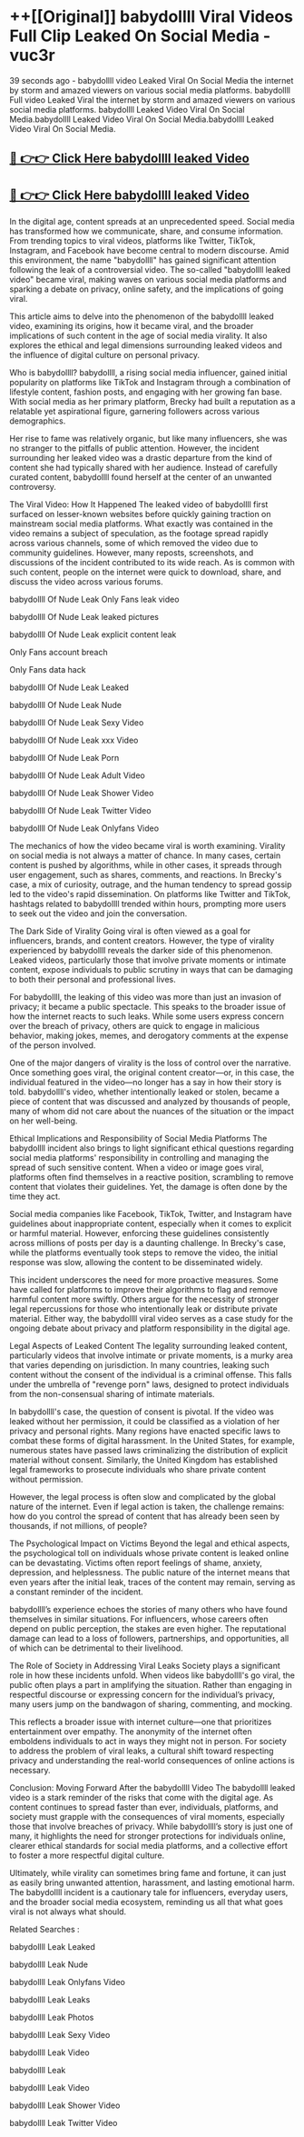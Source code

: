 # ++[[Original]] babydollll Viral Videos Full Clip Leaked On Social Media - vuc3r<br>

39 seconds ago - babydollll video Leaked Viral On Social Media the internet by storm and amazed viewers on various social media platforms.
babydollll Full video Leaked Viral the internet by storm and amazed viewers on various social media platforms. babydollll Leaked Video Viral On Social Media.babydollll Leaked Video Viral On Social Media.babydollll Leaked Video Viral On Social Media.<br>


## [🔴 👉👉 Click Here babydollll leaked Video ](https://onlyclips.site?title=babydollll&ref=git)

## [🔴 👉👉 Click Here babydollll leaked Video ](https://onlyclips.site?title=babydollll&ref=git)

In the digital age, content spreads at an unprecedented speed. Social media has transformed how we communicate, share, and consume information. From trending topics to viral videos, platforms like Twitter, TikTok, Instagram, and Facebook have become central to modern discourse. Amid this environment, the name "babydollll" has gained significant attention following the leak of a controversial video. The so-called "babydollll leaked video" became viral, making waves on various social media platforms and sparking a debate on privacy, online safety, and the implications of going viral.

This article aims to delve into the phenomenon of the babydollll leaked video, examining its origins, how it became viral, and the broader implications of such content in the age of social media virality. It also explores the ethical and legal dimensions surrounding leaked videos and the influence of digital culture on personal privacy.

Who is babydollll?
babydollll, a rising social media influencer, gained initial popularity on platforms like TikTok and Instagram through a combination of lifestyle content, fashion posts, and engaging with her growing fan base. With social media as her primary platform, Brecky had built a reputation as a relatable yet aspirational figure, garnering followers across various demographics.

Her rise to fame was relatively organic, but like many influencers, she was no stranger to the pitfalls of public attention. However, the incident surrounding her leaked video was a drastic departure from the kind of content she had typically shared with her audience. Instead of carefully curated content, babydollll found herself at the center of an unwanted controversy.

The Viral Video: How It Happened
The leaked video of babydollll first surfaced on lesser-known websites before quickly gaining traction on mainstream social media platforms. What exactly was contained in the video remains a subject of speculation, as the footage spread rapidly across various channels, some of which removed the video due to community guidelines. However, many reposts, screenshots, and discussions of the incident contributed to its wide reach. As is common with such content, people on the internet were quick to download, share, and discuss the video across various forums.

babydollll Of Nude Leak Only Fans leak video

babydollll Of Nude Leak leaked pictures

babydollll Of Nude Leak explicit content leak

Only Fans account breach

Only Fans data hack

babydollll Of Nude Leak Leaked

babydollll Of Nude Leak Nude

babydollll Of Nude Leak Sexy Video

babydollll Of Nude Leak xxx Video

babydollll Of Nude Leak Porn

babydollll Of Nude Leak Adult Video

babydollll Of Nude Leak Shower Video

babydollll Of Nude Leak Twitter Video

babydollll Of Nude Leak Onlyfans Video

The mechanics of how the video became viral is worth examining. Virality on social media is not always a matter of chance. In many cases, certain content is pushed by algorithms, while in other cases, it spreads through user engagement, such as shares, comments, and reactions. In Brecky's case, a mix of curiosity, outrage, and the human tendency to spread gossip led to the video's rapid dissemination. On platforms like Twitter and TikTok, hashtags related to babydollll trended within hours, prompting more users to seek out the video and join the conversation.

The Dark Side of Virality
Going viral is often viewed as a goal for influencers, brands, and content creators. However, the type of virality experienced by babydollll reveals the darker side of this phenomenon. Leaked videos, particularly those that involve private moments or intimate content, expose individuals to public scrutiny in ways that can be damaging to both their personal and professional lives.

For babydollll, the leaking of this video was more than just an invasion of privacy; it became a public spectacle. This speaks to the broader issue of how the internet reacts to such leaks. While some users express concern over the breach of privacy, others are quick to engage in malicious behavior, making jokes, memes, and derogatory comments at the expense of the person involved.

One of the major dangers of virality is the loss of control over the narrative. Once something goes viral, the original content creator—or, in this case, the individual featured in the video—no longer has a say in how their story is told. babydollll's video, whether intentionally leaked or stolen, became a piece of content that was discussed and analyzed by thousands of people, many of whom did not care about the nuances of the situation or the impact on her well-being.

Ethical Implications and Responsibility of Social Media Platforms
The babydollll incident also brings to light significant ethical questions regarding social media platforms' responsibility in controlling and managing the spread of such sensitive content. When a video or image goes viral, platforms often find themselves in a reactive position, scrambling to remove content that violates their guidelines. Yet, the damage is often done by the time they act.

Social media companies like Facebook, TikTok, Twitter, and Instagram have guidelines about inappropriate content, especially when it comes to explicit or harmful material. However, enforcing these guidelines consistently across millions of posts per day is a daunting challenge. In Brecky's case, while the platforms eventually took steps to remove the video, the initial response was slow, allowing the content to be disseminated widely.

This incident underscores the need for more proactive measures. Some have called for platforms to improve their algorithms to flag and remove harmful content more swiftly. Others argue for the necessity of stronger legal repercussions for those who intentionally leak or distribute private material. Either way, the babydollll viral video serves as a case study for the ongoing debate about privacy and platform responsibility in the digital age.

Legal Aspects of Leaked Content
The legality surrounding leaked content, particularly videos that involve intimate or private moments, is a murky area that varies depending on jurisdiction. In many countries, leaking such content without the consent of the individual is a criminal offense. This falls under the umbrella of "revenge porn" laws, designed to protect individuals from the non-consensual sharing of intimate materials.

In babydollll's case, the question of consent is pivotal. If the video was leaked without her permission, it could be classified as a violation of her privacy and personal rights. Many regions have enacted specific laws to combat these forms of digital harassment. In the United States, for example, numerous states have passed laws criminalizing the distribution of explicit material without consent. Similarly, the United Kingdom has established legal frameworks to prosecute individuals who share private content without permission.

However, the legal process is often slow and complicated by the global nature of the internet. Even if legal action is taken, the challenge remains: how do you control the spread of content that has already been seen by thousands, if not millions, of people?

The Psychological Impact on Victims
Beyond the legal and ethical aspects, the psychological toll on individuals whose private content is leaked online can be devastating. Victims often report feelings of shame, anxiety, depression, and helplessness. The public nature of the internet means that even years after the initial leak, traces of the content may remain, serving as a constant reminder of the incident.

babydollll’s experience echoes the stories of many others who have found themselves in similar situations. For influencers, whose careers often depend on public perception, the stakes are even higher. The reputational damage can lead to a loss of followers, partnerships, and opportunities, all of which can be detrimental to their livelihood.

The Role of Society in Addressing Viral Leaks
Society plays a significant role in how these incidents unfold. When videos like babydollll's go viral, the public often plays a part in amplifying the situation. Rather than engaging in respectful discourse or expressing concern for the individual’s privacy, many users jump on the bandwagon of sharing, commenting, and mocking.

This reflects a broader issue with internet culture—one that prioritizes entertainment over empathy. The anonymity of the internet often emboldens individuals to act in ways they might not in person. For society to address the problem of viral leaks, a cultural shift toward respecting privacy and understanding the real-world consequences of online actions is necessary.

Conclusion: Moving Forward After the babydollll Video
The babydollll leaked video is a stark reminder of the risks that come with the digital age. As content continues to spread faster than ever, individuals, platforms, and society must grapple with the consequences of viral moments, especially those that involve breaches of privacy. While babydollll’s story is just one of many, it highlights the need for stronger protections for individuals online, clearer ethical standards for social media platforms, and a collective effort to foster a more respectful digital culture.

Ultimately, while virality can sometimes bring fame and fortune, it can just as easily bring unwanted attention, harassment, and lasting emotional harm. The babydollll incident is a cautionary tale for influencers, everyday users, and the broader social media ecosystem, reminding us all that what goes viral is not always what should.

Related Searches :

babydollll Leak Leaked

babydollll Leak Nude

babydollll Leak Onlyfans Video

babydollll Leak Leaks

babydollll Leak Photos

babydollll Leak Sexy Video

babydollll Leak Video

babydollll Leak

babydollll Leak Video

babydollll Leak Shower Video

babydollll Leak Twitter Video

